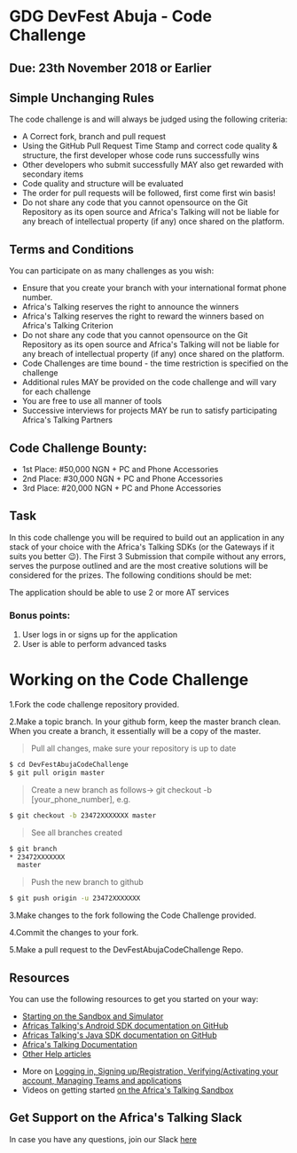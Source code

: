 # GDG DevFest Abuja - Code Challenge
## Due: 23th November 2018 or Earlier

## Simple Unchanging Rules
The code challenge is and will always be judged using the following criteria:
  - A Correct fork, branch and pull request
  - Using the GitHub Pull Request Time Stamp and correct code quality & structure, the first developer whose code runs successfully wins
  - Other developers who submit successfully MAY also get rewarded with secondary items
  - Code quality and structure will be evaluated
  - The order for pull requests will be followed, first come first win basis!
  - Do not share any code that you cannot opensource on the Git Repository as its open source and Africa's Talking will not be liable for any breach of intellectual property (if any) once shared on the platform.

## Terms and Conditions
You can participate on as many challenges as you wish:
  - Ensure that you create your branch with your international format phone number. 
  - Africa's Talking reserves the right to announce the winners
  - Africa's Talking reserves the right to reward the winners based on Africa's Talking Criterion
  - Do not share any code that you cannot opensource on the Git Repository as its open source and Africa's Talking will not be liable for any breach of intellectual property (if any) once shared on the platform.
  - Code Challenges are time bound - the time restriction is specified on the challenge
  - Additional rules MAY be provided on the code challenge and will vary for each challenge
  - You are free to use all manner of tools
  - Successive interviews for projects MAY be run to satisfy participating Africa's Talking Partners

## Code Challenge Bounty:
  - 1st Place: #50,000 NGN + PC and Phone Accessories
  - 2nd Place: #30,000 NGN + PC and Phone Accessories
  - 3rd Place: #20,000 NGN + PC and Phone Accessories
 
## Task
In this code challenge you will be required to build out an application in any stack of your choice with the Africa's Talking SDKs (or the Gateways if it suits you better :wink:). The First 3 Submission that compile without any errors, serves the purpose outlined and are the most creative solutions will be considered for the prizes. The following conditions should be met:

The application should be able to use 2 or more AT services

### Bonus points:
1. User logs in or signs up for the application
2. User is able to perform advanced tasks

# Working on the Code Challenge
1.Fork the code challenge repository provided.

2.Make a topic branch. In your github form, keep the master branch clean. When you create a branch, it essentially will be a copy of the master.

>Pull all changes, make sure your repository is up to date

```sh
$ cd DevFestAbujaCodeChallenge 
$ git pull origin master
```

>Create a new branch as follows-> git checkout -b [your_phone_number], e.g.

```sh
$ git checkout -b 23472XXXXXXX master
```

>See all branches created

```sh
$ git branch
* 23472XXXXXXX
  master
```

>Push the new branch to github

```sh
$ git push origin -u 23472XXXXXXX
```

3.Make changes to the fork following the Code Challenge provided.

4.Commit the changes to your fork.

5.Make a pull request to the DevFestAbujaCodeChallenge 
Repo.


## Resources
You can use the following resources to get you started on your way:
* [Starting on the Sandbox and Simulator](http://help.africastalking.com/website/how-to-get-started-on-the-africas-talking-sand-box)
* [Africas Talking's Android SDK documentation on GitHub](https://github.com/AfricasTalkingLtd/africastalking-android)
* [Africas Talking's Java SDK documentation on GitHub](https://github.com/AfricasTalkingLtd/africastalking-java)
* [Africa's Talking Documentation](http://docs.africastalking.com)
* [Other Help articles](http://help.africastalking.com)
- More on [Logging in, Signing up/Registration, Verifying/Activating your account, Managing Teams and applications](http://help.africastalking.com/website)
- Videos on getting started [on the Africa's Talking Sandbox](https://www.dropbox.com/sh/qq086503d5zaq7l/AADEo-oazNF_PgYIPRjPpeCua?dl=0)


## Get Support on the Africa's Talking Slack
In case you have any questions, join our Slack [here](https://slackin-africastalking.now.sh/)
